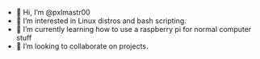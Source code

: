 - 👋 Hi, I’m @pxlmastr00
- 👀 I’m interested in Linux distros and bash scripting.
- 🌱 I’m currently learning how to use a raspberry pi for normal computer stuff
- 💞️ I’m looking to collaborate on projects.

<!---
pxlmastr00/pxlmastr00 is a ✨ special ✨ repository because its `README.md` (this file) appears on your GitHub profile.
You can click the Preview link to take a look at your changes.
--->
